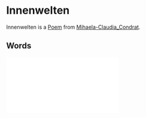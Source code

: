 # Innenwelten <a id="0"/>

Innenwelten is a [Poem](60005002.md) from [Mihaela-Claudia_Condrat](1971091181.md).

## Words <a id="1000"/>

![innenwelten](400000218.txt)
